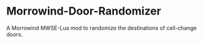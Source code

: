 # Morrowind-Door-Randomizer
A Morrowind MWSE-Lua mod to randomize the destinations of cell-change doors.
